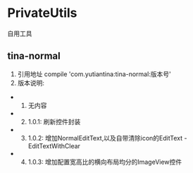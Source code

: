 # PrivateUtils
自用工具

## tina-normal
1. 引用地址 compile 'com.yutiantina:tina-normal:版本号'
2. 版本说明:
 - 1. 无内容
 - 2. 1.0.1: 刷新控件封装
 - 3. 1.0.2: 增加NormalEditText,以及自带清除icon的EditText - EditTextWithClear
 - 4. 1.0.3: 增加配置宽高比的横向布局均分的ImageView控件

